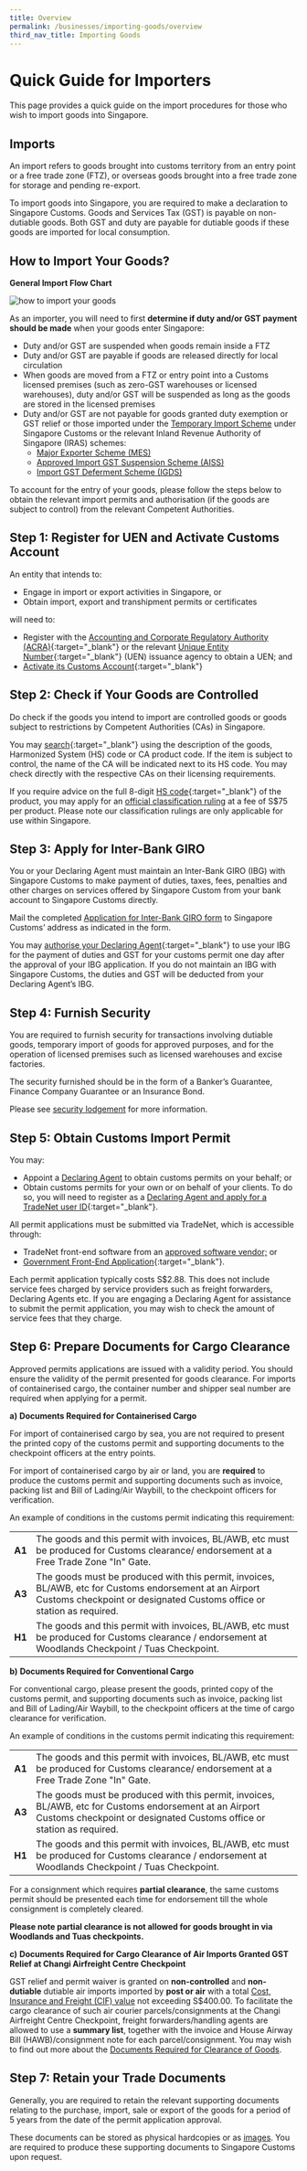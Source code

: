 ```yaml
---
title: Overview
permalink: /businesses/importing-goods/overview
third_nav_title: Importing Goods
---
```


# Quick Guide for Importers

This page provides a quick guide on the import procedures for those who wish to import goods into Singapore.

## Imports

An import refers to goods brought into customs territory from an entry point or a free trade zone (FTZ), or overseas goods brought into a free trade zone for storage and pending re-export.

To import goods into Singapore, you are required to make a declaration to Singapore Customs. Goods and Services Tax (GST) is payable on non-dutiable goods. Both GST and duty are payable for dutiable goods if these goods are imported for local consumption.

## How to Import Your Goods?

**General Import Flow Chart**

![how to import your goods](/images/how-to-import-ur-goods.jpg)


As an importer, you will need to first  **determine if duty and/or GST payment should be made**  when your goods enter Singapore:

-   Duty and/or GST are suspended when goods remain inside a FTZ
-   Duty and/or GST are payable if goods are released directly for local circulation
-   When goods are moved from a FTZ or entry point into a Customs licensed premises (such as zero-GST warehouses or licensed warehouses), duty and/or GST will be suspended as long as the goods are stored in the licensed premises
-   Duty and/or GST are not payable for goods granted duty exemption or GST relief or those imported under the  [Temporary Import Scheme](/businesses/importing-goods/temporary-import-scheme) under Singapore Customs or the relevant Inland Revenue Authority of Singapore (IRAS) schemes:
    -   [Major Exporter Scheme (MES)](/businesses/customs-schemes-licences-framework/iras-schemes/major-exporter-scheme)
    -   [Approved Import GST Suspension Scheme (AISS)](/businesses/customs-schemes-licences-framework/iras-schemes/approved-import-gst-suspension-scheme)
    -   [Import GST Deferment Scheme (IGDS)](/businesses/customs-schemes-licences-framework/iras-schemes/import-gst-deferment-scheme-igds)

To account for the entry of your goods, please follow the steps below to obtain the relevant import permits and authorisation (if the goods are subject to control) from the relevant Competent Authorities.


## Step 1: Register for UEN and Activate Customs Account

An entity that intends to:

-   Engage in import or export activities in Singapore, or
-   Obtain import, export and transhipment permits or certificates

will need to:

-   Register with the  [Accounting and Corporate Regulatory Authority (ACRA)](http://www.acra.gov.sg/){:target="_blank"} or the relevant  [Unique Entity Number](http://www.uen.gov.sg/){:target="_blank"}   (UEN) issuance agency to obtain a UEN; and
-   [Activate its Customs Account](https://www.tradenet.gov.sg/TN41EFORM/tds/sp/splogin.do?action=init_acct){:target="_blank"} 

## Step 2: Check if Your Goods are Controlled
Do check if the goods you intend to import are controlled goods or goods subject to restrictions by Competent Authorities (CAs) in Singapore.

You may  [search](https://www.tradenet.gov.sg/tradenet/portlets/search/searchHSCA/searchInitHSCA.do){:target="_blank"} using the description of the goods, Harmonized System (HS) code or CA product code. If the item is subject to control, the name of the CA will be indicated next to its HS code. You may check directly with the respective CAs on their licensing requirements.

If you require advice on the full 8-digit  [HS code](https://www.tradenet.gov.sg/tradenet/portlets/search/searchHSCA/searchInitHSCA.do){:target="_blank"} of the product, you may apply for an  [official classification ruling](/documents/businesses/SCA004-(2).doc)  at a fee of S$75 per product. Please note our classification rulings are only applicable for use within Singapore.

## Step 3: Apply for Inter-Bank GIRO
You or your Declaring Agent must maintain an Inter-Bank GIRO (IBG) with Singapore Customs to make payment of duties, taxes, fees, penalties and other charges on services offered by Singapore Custom from your bank account to Singapore Customs directly.

Mail the completed  [Application for Inter-Bank GIRO form](/eservices/customs-forms-and-service-links) to Singapore Customs’ address as indicated in the form.

You may  [authorise your Declaring Agent](https://www.tradenet.gov.sg/TN41EFORM/tdsui/authdeclaringagent/addanddelete.do?doAction=INITIALIZE&APPLICATION_ID=TXWP){:target="_blank"} to use your IBG for the payment of duties and GST for your customs permit one day after the approval of your IBG application. If you do not maintain an IBG with Singapore Customs, the duties and GST will be deducted from your Declaring Agent’s IBG.

## Step 4: Furnish Security
You are required to furnish security for transactions involving dutiable goods, temporary import of goods for approved purposes, and for the operation of licensed premises such as licensed warehouses and excise factories.

The security furnished should be in the form of a Banker’s Guarantee, Finance Company Guarantee or an Insurance Bond.

Please see [security lodgement](/businesses/new-traders-and-registration-services/registration-services/security-lodgement) for more information.

## Step 5: Obtain Customs Import Permit
You may:

-   Appoint a  [Declaring Agent](/businesses/business-resources/directories-of-service-providers/list-of-local-forwarding-agents)  to obtain customs permits on your behalf; or
-   Obtain customs permits for your own or on behalf of your clients. To do so, you will need to register as a  [Declaring Agent and apply for a TradeNet user ID](https://www.tradenet.gov.sg/TN41EFORM/tds/sp/splogin.do?action=init_acct){:target="_blank"}.

All permit applications must be submitted via TradeNet, which is accessible through:

-   TradeNet front-end software from an  [approved software vendor;](/businesses/national-single-window/overview/TradeNet-Solution-Providers) or
-   [Government Front-End Application](https://www.tradenet.gov.sg/tradenet/login.portal){:target="_blank"}.

Each permit application typically costs S$2.88. This does not include service fees charged by service providers such as freight forwarders, Declaring Agents etc. If you are engaging a Declaring Agent for assistance to submit the permit application, you may wish to check the amount of service fees that they charge.

## Step 6: Prepare Documents for Cargo Clearance
Approved permits applications are issued with a validity period. You should ensure the validity of the permit presented for goods clearance. For imports of containerised cargo, the container number and shipper seal number are required when applying for a permit.

**a)** **Documents Required for Containerised Cargo**

For import of containerised cargo by sea, you are not required to present the printed copy of the customs permit and supporting documents to the checkpoint officers at the entry points.

For import of containerised cargo by air or land, you are  **required**  to produce the customs permit and supporting documents such as invoice, packing list and Bill of Lading/Air Waybill, to the checkpoint officers for verification.

An example of conditions in the customs permit indicating this requirement:

|  |  |
|--|--|
| **A1** | The goods and this permit with invoices, BL/AWB, etc must be produced for Customs clearance/ endorsement at a Free Trade Zone "In" Gate. |
|**A3**  | The goods must be produced with this permit, invoices, BL/AWB, etc for Customs endorsement at an Airport Customs checkpoint or designated Customs office or station as required. |
| **H1** | The goods and this permit with invoices, BL/AWB, etc must be produced for Customs clearance / endorsement at Woodlands Checkpoint / Tuas Checkpoint. |

**b)** **Documents Required for Conventional Cargo**

For conventional cargo, please present the goods, printed copy of the customs permit, and supporting documents such as invoice, packing list and Bill of Lading/Air Waybill, to the checkpoint officers at the time of cargo clearance for verification.

An example of conditions in the customs permit indicating this requirement:

|  |  |
|--|--|
| **A1** | The goods and this permit with invoices, BL/AWB, etc must be produced for Customs clearance/ endorsement at a Free Trade Zone "In" Gate. |
|**A3**  | The goods must be produced with this permit, invoices, BL/AWB, etc for Customs endorsement at an Airport Customs checkpoint or designated Customs office or station as required. |
| **H1** | The goods and this permit with invoices, BL/AWB, etc must be produced for Customs clearance / endorsement at Woodlands Checkpoint / Tuas Checkpoint. |

For a consignment which requires  **partial clearance**, the same customs permit should be presented each time for endorsement till the whole consignment is completely cleared.

**Please note partial clearance is not allowed for goods brought in via Woodlands and Tuas checkpoints.**

**c)** **Documents Required for Cargo Clearance of Air Imports Granted GST Relief at Changi Airfreight Centre Checkpoint** 

GST relief and permit waiver is granted on **non-controlled** and **non-dutiable** dutiable air imports imported by **post or air** with a total [Cost, Insurance and Freight (CIF) value](/businesses/valuation-duties-taxes-fees/establishing-customs-value-for-imports) not exceeding S$400.00. To facilitate the cargo clearance of such air courier parcels/consignments at the Changi Airfreight Centre Checkpoint, freight forwarders/handling agents are allowed to use a **summary list**, together with the invoice and House Airway Bill (HAWB)/consignment note for each parcel/consignment. You may wish to find out more about the [Documents Required for Clearance of Goods](/businesses/importing-goods/import-procedures/documents-for-clearance-of-goods).

## Step 7: Retain your Trade Documents
Generally, you are required to retain the relevant supporting documents relating to the purchase, import, sale or export of the goods for a period of 5 years from the date of the permit application approval.

These documents can be stored as physical hardcopies or as  [images](/documents/businesses/Customs-guide-on-keeping-and-maintaining-records-in-image-system.pdf). You are required to produce these supporting documents to Singapore Customs upon request.
